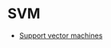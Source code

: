# SVM

- [Support vector machines](https://towardsdatascience.com/so-why-the-heck-are-they-called-support-vector-machines-52fc72c990a1)
